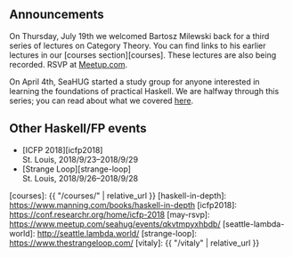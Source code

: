 ## Announcements

On Thursday, July 19th we welcomed Bartosz Milewski back for a
third series of lectures on Category Theory. You can find links to his earlier lectures in our [courses section][courses]. These lectures are also being recorded. RSVP at [Meetup.com][category-theory].

On April 4th, SeaHUG started a study group for anyone interested
in learning the foundations of practical Haskell. We are halfway through this series; you can read about what
we covered [here][april-minutes].

## Other Haskell/FP events

* [ICFP 2018][icfp2018]<br/>St. Louis, 2018/9/23&ndash;2018/9/29
* [Strange Loop][strange-loop]<br/>St. Louis, 2018/9/26&ndash;2018/9/28

[april-minutes]: http://seattlehaskell.org/learners
[bayhac2018]: https://wiki.haskell.org/BayHac2018
[category-theory]: https://www.meetup.com/SEAHUG
[courses]: {{ "/courses/" | relative_url }}
[haskell-in-depth]: https://www.manning.com/books/haskell-in-depth
[icfp2018]: https://conf.researchr.org/home/icfp-2018
[may-rsvp]: https://www.meetup.com/seahug/events/qkvtmpyxhbdb/
[seattle-lambda-world]: http://seattle.lambda.world/
[strange-loop]: https://www.thestrangeloop.com/
[vitaly]: {{ "/vitaly" | relative_url }}
